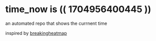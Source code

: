 # time_now is (( 1704956400445 ))

an automated repo that shows the currnent time

inspired by [breakingheatmap](https://github.com/breakingheatmap/breakingheatmap)